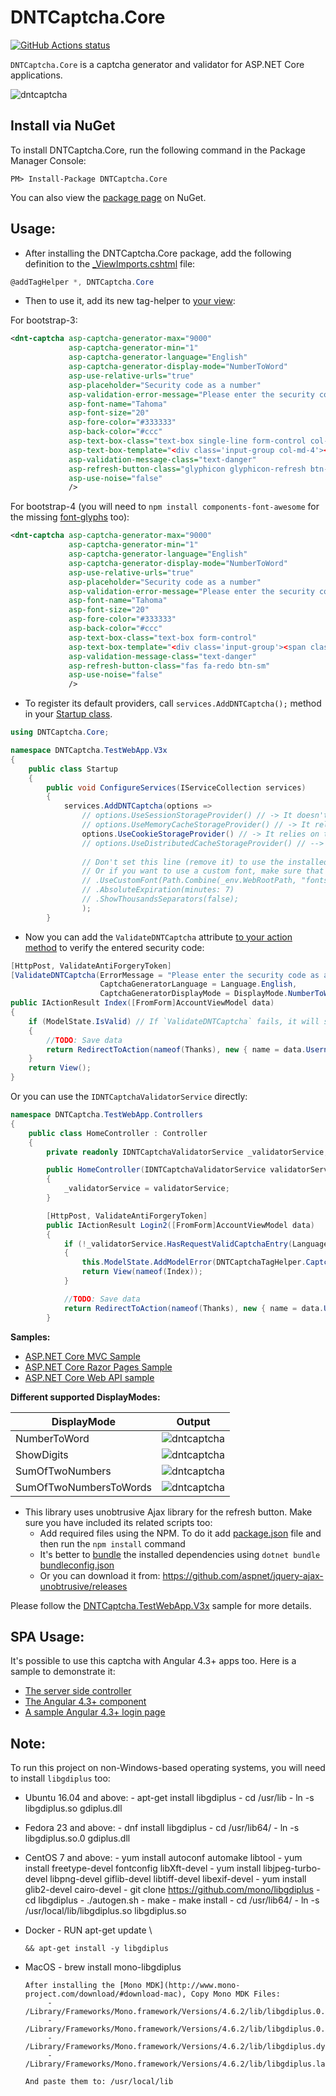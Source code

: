 # DNTCaptcha.Core

<p align="left">
  <a href="https://github.com/VahidN/DNTCaptcha.Core">
     <img alt="GitHub Actions status" src="https://github.com/VahidN/DNTCaptcha.Core/workflows/.NET%20Core%20Build/badge.svg">
  </a>
</p>

`DNTCaptcha.Core` is a captcha generator and validator for ASP.NET Core applications.

![dntcaptcha](/src/DNTCaptcha.TestWebApp.V3x/Content/dntcaptcha.png)

## Install via NuGet

To install DNTCaptcha.Core, run the following command in the Package Manager Console:

```
PM> Install-Package DNTCaptcha.Core
```

You can also view the [package page](http://www.nuget.org/packages/DNTCaptcha.Core/) on NuGet.

## Usage:

- After installing the DNTCaptcha.Core package, add the following definition to the [\_ViewImports.cshtml](/src/DNTCaptcha.TestWebApp.V3x/Views/_ViewImports.cshtml) file:

```csharp
@addTagHelper *, DNTCaptcha.Core
```

- Then to use it, add its new tag-helper to [your view](/src/DNTCaptcha.TestWebApp.V3x/Views/Home/_LoginFormBody.cshtml):

For bootstrap-3:

```xml
<dnt-captcha asp-captcha-generator-max="9000"
             asp-captcha-generator-min="1"
             asp-captcha-generator-language="English"
             asp-captcha-generator-display-mode="NumberToWord"
             asp-use-relative-urls="true"
             asp-placeholder="Security code as a number"
             asp-validation-error-message="Please enter the security code as a number."
             asp-font-name="Tahoma"
             asp-font-size="20"
             asp-fore-color="#333333"
             asp-back-color="#ccc"
             asp-text-box-class="text-box single-line form-control col-md-4"
             asp-text-box-template="<div class='input-group col-md-4'><span class='input-group-addon'><span class='glyphicon glyphicon-lock'></span></span>{0}</div>"
             asp-validation-message-class="text-danger"
             asp-refresh-button-class="glyphicon glyphicon-refresh btn-sm"
             asp-use-noise="false"
             />
```

For bootstrap-4 (you will need to `npm install components-font-awesome` for the missing [font-glyphs](https://fontawesome.com/?from=io) too):

```xml
<dnt-captcha asp-captcha-generator-max="9000"
             asp-captcha-generator-min="1"
             asp-captcha-generator-language="English"
             asp-captcha-generator-display-mode="NumberToWord"
             asp-use-relative-urls="true"
             asp-placeholder="Security code as a number"
             asp-validation-error-message="Please enter the security code as a number."
             asp-font-name="Tahoma"
             asp-font-size="20"
             asp-fore-color="#333333"
             asp-back-color="#ccc"
             asp-text-box-class="text-box form-control"
             asp-text-box-template="<div class='input-group'><span class='input-group-prepend'><span class='input-group-text'><i class='fas fa-lock'></i></span></span>{0}</div>"
             asp-validation-message-class="text-danger"
             asp-refresh-button-class="fas fa-redo btn-sm"
             asp-use-noise="false"
             />
```

- To register its default providers, call `services.AddDNTCaptcha();` method in your [Startup class](/src/DNTCaptcha.TestWebApp.V3x/Startup.cs).

```csharp
using DNTCaptcha.Core;

namespace DNTCaptcha.TestWebApp.V3x
{
    public class Startup
    {
        public void ConfigureServices(IServiceCollection services)
        {
            services.AddDNTCaptcha(options =>
                // options.UseSessionStorageProvider() // -> It doesn't rely on the server or client's times. Also it's the safest one.
                // options.UseMemoryCacheStorageProvider() // -> It relies on the server's times. It's safer than the CookieStorageProvider.
                options.UseCookieStorageProvider() // -> It relies on the server and client's times. It's ideal for scalability, because it doesn't save anything in the server's memory.
                // options.UseDistributedCacheStorageProvider() // --> It's ideal for scalability using `services.AddStackExchangeRedisCache()` for instance.
                
                // Don't set this line (remove it) to use the installed system's fonts (FontName = "Tahoma").
				// Or if you want to use a custom font, make sure that font is present in the wwwroot/fonts folder and also use a good and complete font!
                // .UseCustomFont(Path.Combine(_env.WebRootPath, "fonts", "name.ttf")) 
                // .AbsoluteExpiration(minutes: 7)
				// .ShowThousandsSeparators(false);
                );
        }
```

- Now you can add the `ValidateDNTCaptcha` attribute [to your action method](/src/DNTCaptcha.TestWebApp.V3x/Controllers/HomeController.cs) to verify the entered security code:

```csharp
[HttpPost, ValidateAntiForgeryToken]
[ValidateDNTCaptcha(ErrorMessage = "Please enter the security code as a number.",
                    CaptchaGeneratorLanguage = Language.English,
                    CaptchaGeneratorDisplayMode = DisplayMode.NumberToWord)]
public IActionResult Index([FromForm]AccountViewModel data)
{
    if (ModelState.IsValid) // If `ValidateDNTCaptcha` fails, it will set a `ModelState.AddModelError`.
    {
        //TODO: Save data
        return RedirectToAction(nameof(Thanks), new { name = data.Username });
    }
    return View();
}
```

Or you can use the `IDNTCaptchaValidatorService` directly:

```csharp
namespace DNTCaptcha.TestWebApp.Controllers
{
    public class HomeController : Controller
    {
        private readonly IDNTCaptchaValidatorService _validatorService;

        public HomeController(IDNTCaptchaValidatorService validatorService)
        {
            _validatorService = validatorService;
        }

        [HttpPost, ValidateAntiForgeryToken]
        public IActionResult Login2([FromForm]AccountViewModel data)
        {
            if (!_validatorService.HasRequestValidCaptchaEntry(Language.English, DisplayMode.SumOfTwoNumbersToWords))
            {
                this.ModelState.AddModelError(DNTCaptchaTagHelper.CaptchaInputName, "Please enter the security code as a number.");
                return View(nameof(Index));
            }

            //TODO: Save data
            return RedirectToAction(nameof(Thanks), new { name = data.Username });
        }
```

**Samples:**

- [ASP.NET Core MVC Sample](/src/DNTCaptcha.TestWebApp.V3x)
- [ASP.NET Core Razor Pages Sample](/src/DNTCaptcha.TestRazorPages)
- [ASP.NET Core Web API sample](/src/DNTCaptcha.TestApiApp)

**Different supported DisplayModes:**

| DisplayMode            | Output                                                          |
| ---------------------- | --------------------------------------------------------------- |
| NumberToWord           | ![dntcaptcha](/src/DNTCaptcha.TestWebApp.V3x/Content/mode1.png) |
| ShowDigits             | ![dntcaptcha](/src/DNTCaptcha.TestWebApp.V3x/Content/mode2.png) |
| SumOfTwoNumbers        | ![dntcaptcha](/src/DNTCaptcha.TestWebApp.V3x/Content/mode3.png) |
| SumOfTwoNumbersToWords | ![dntcaptcha](/src/DNTCaptcha.TestWebApp.V3x/Content/mode4.png) |

- This library uses unobtrusive Ajax library for the refresh button. Make sure you have included its related scripts too:
  - Add required files using the NPM. To do it add [package.json](https://github.com/VahidN/DNTCaptcha.Core/blob/master/src/DNTCaptcha.TestWebApp.V3x/package.json#L14-L17) file and then run the `npm install` command
  - It's better to [bundle](https://github.com/VahidN/DNTCaptcha.Core/blob/master/src/DNTCaptcha.TestWebApp.V3x/DNTCaptcha.TestWebApp.V3.csproj#L18) the installed dependencies using `dotnet bundle` [bundleconfig.json](https://github.com/VahidN/DNTCaptcha.Core/blob/master/src/DNTCaptcha.TestWebApp.V3x/bundleconfig.json#L17)
  - Or you can download it from: https://github.com/aspnet/jquery-ajax-unobtrusive/releases

Please follow the [DNTCaptcha.TestWebApp.V3x](/src/DNTCaptcha.TestWebApp.V3x) sample for more details.

## SPA Usage:

It's possible to use this captcha with Angular 4.3+ apps too. Here is a sample to demonstrate it:

- [The server side controller](/src/DNTCaptcha.TestWebApp.V3x/Controllers/NgxController.cs)
- [The Angular 4.3+ component](/src/DNTCaptcha.AngularClient/src/app/dnt-captcha)
- [A sample Angular 4.3+ login page](/src/DNTCaptcha.AngularClient/src/app/users-login)

## Note:

To run this project on non-Windows-based operating systems, you will need to install `libgdiplus` too:

- Ubuntu 16.04 and above: - apt-get install libgdiplus - cd /usr/lib - ln -s libgdiplus.so gdiplus.dll
- Fedora 23 and above: - dnf install libgdiplus - cd /usr/lib64/ - ln -s libgdiplus.so.0 gdiplus.dll
- CentOS 7 and above: - yum install autoconf automake libtool - yum install freetype-devel fontconfig libXft-devel - yum install libjpeg-turbo-devel libpng-devel giflib-devel libtiff-devel libexif-devel - yum install glib2-devel cairo-devel - git clone https://github.com/mono/libgdiplus - cd libgdiplus - ./autogen.sh - make - make install - cd /usr/lib64/ - ln -s /usr/local/lib/libgdiplus.so libgdiplus.so
- Docker - RUN apt-get update \\

      && apt-get install -y libgdiplus

- MacOS - brew install mono-libgdiplus

      After installing the [Mono MDK](http://www.mono-project.com/download/#download-mac), Copy Mono MDK Files:
      	   - /Library/Frameworks/Mono.framework/Versions/4.6.2/lib/libgdiplus.0.dylib
      	   - /Library/Frameworks/Mono.framework/Versions/4.6.2/lib/libgdiplus.0.dylib.dSYM
      	   - /Library/Frameworks/Mono.framework/Versions/4.6.2/lib/libgdiplus.dylib
      	   - /Library/Frameworks/Mono.framework/Versions/4.6.2/lib/libgdiplus.la

      And paste them to: /usr/local/lib
